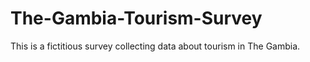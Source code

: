 # The-Gambia-Tourism-Survey
This is a fictitious survey collecting data about tourism in The Gambia.
